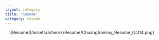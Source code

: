```yaml
---
layout: category
title: "Resume"
category: resume
---
```

<div align="center">
![Resume](/assets/artwork/Resume/ChuangSammy_Resume_Oct14.png)
</div>